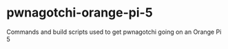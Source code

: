 # pwnagotchi-orange-pi-5
Commands and build scripts used to get pwnagotchi going on an Orange Pi 5 
